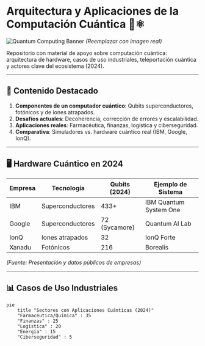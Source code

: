 # Arquitectura y Aplicaciones de la Computación Cuántica 🚀⚛️

![Quantum Computing Banner]([https://i.pinimg.com/736x/5e/8e/48/5e8e4888a1b1565bc02a5673905d1ae0.jpg]) *(Reemplazar con imagen real)*

Repositorio con material de apoyo sobre computación cuántica: arquitectura de hardware, casos de uso industriales, teleportación cuántica y actores clave del ecosistema (2024).

---

## 🔬 **Contenido Destacado**
1. **Componentes de un computador cuántico**: Qubits superconductores, fotónicos y de iones atrapados.
2. **Desafíos actuales**: Decoherencia, corrección de errores y escalabilidad.
3. **Aplicaciones reales**: Farmacéutica, finanzas, logística y ciberseguridad.
4. **Comparativa**: Simuladores vs. hardware cuántico real (IBM, Google, IonQ).

---

## 🖥️ **Hardware Cuántico en 2024**
| Empresa          | Tecnología          | Qubits (2024) | Ejemplo de Sistema |
|------------------|---------------------|---------------|--------------------|
| IBM              | Superconductores    | 433+          | IBM Quantum System One |
| Google           | Superconductores    | 72 (Sycamore) | Quantum AI Lab     |
| IonQ             | Iones atrapados     | 32            | IonQ Forte         |
| Xanadu           | Fotónicos           | 216           | Borealis           |

*(Fuente: Presentación y datos públicos de empresas)*

---

## 📊 **Casos de Uso Industriales**
```mermaid
pie
    title "Sectores con Aplicaciones Cuánticas (2024)"
    "Farmacéutica/Química" : 35
    "Finanzas" : 25
    "Logística" : 20
    "Energía" : 15
    "Ciberseguridad" : 5
